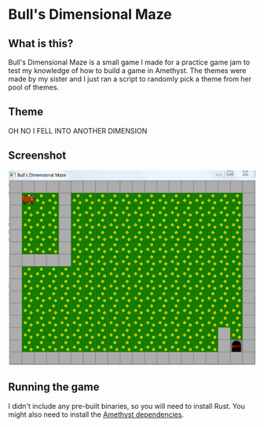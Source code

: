 # Bull's Dimensional Maze

## What is this?

Bull's Dimensional Maze is a small game I made for a practice game jam to test my knowledge of how to build a game in Amethyst. The themes were made by my sister and I just ran a script to randomly pick a theme from her pool of themes.

## Theme

OH NO I FELL INTO ANOTHER DIMENSION

## Screenshot

![Game Screenshot](Screenshot.png)

## Running the game

I didn't include any pre-built binaries, so you will need to install Rust. You might also need to install the [Amethyst dependencies](https://github.com/amethyst/amethyst#dependencies).